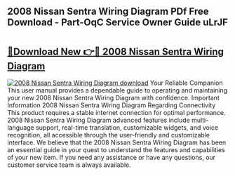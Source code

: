 ## 2008 Nissan Sentra Wiring Diagram PDf Free Download - Part-OqC Service Owner Guide uLrJF

# <h2><a href="http://dfndoc6.blite.top/?on=2008+Nissan+Sentra+Wiring+Diagram">🔗Download New 👉🔴 2008 Nissan Sentra Wiring Diagram</a></h2>

[![2008 Nissan Sentra Wiring Diagram download](https://i.imgur.com/lujVjoI.png)](http://dfndoc6.blite.top/?on=2008+Nissan+Sentra+Wiring+Diagram)
Your Reliable Companion This user manual provides a dependable guide to operating and maintaining your new 2008 Nissan Sentra Wiring Diagram with confidence. Important Information 2008 Nissan Sentra Wiring Diagram Regarding Connectivity This product requires a stable internet connection for optimal performance. 2008 Nissan Sentra Wiring Diagram advanced features include multi-language support, real-time translation, customizable widgets, and voice recognition, all accessible through the user-friendly and customizable interface. We believe that the 2008 Nissan Sentra Wiring Diagram has been an essential guide in your quest to understand the features and capabilities of your new item. If you need any assistance or have any questions, our customer service team is always available.
